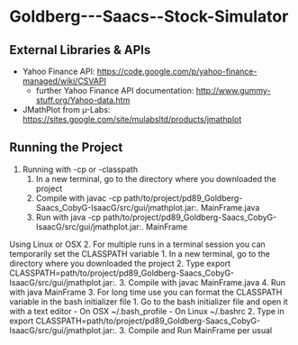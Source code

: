 Goldberg---Saacs--Stock-Simulator
=================================

External Libraries & APIs
-------------------------
- Yahoo Finance API: https://code.google.com/p/yahoo-finance-managed/wiki/CSVAPI
	- further Yahoo Finance API documentation: http://www.gummy-stuff.org/Yahoo-data.htm
- JMathPlot from µ-Labs: https://sites.google.com/site/mulabsltd/products/jmathplot

Running the Project
--------------------
1. Running with -cp or -classpath
	1. In a new terminal, go to the directory where you downloaded the project
	2. Compile with
		javac -cp path/to/project/pd89_Goldberg-Saacs_CobyG-IsaacG/src/gui/jmathplot.jar:. MainFrame.java
	3. Run with
		java -cp path/to/project/pd89_Goldberg-Saacs_CobyG-IsaacG/src/gui/jmathplot.jar:. MainFrame

Using Linux or OSX
2. For multiple runs in a terminal session you can temporarily set the CLASSPATH variable
	1. In a new terminal, go to the directory where you downloaded the project
	2. Type
		export CLASSPATH=path/to/project/pd89_Goldberg-Saacs_CobyG-IsaacG/src/gui/jmathplot.jar:.
	3. Compile with
		javac MainFrame.java
	4. Run with
		java MainFrame
3. For long time use you can format the CLASSPATH variable in the bash initializer file
	1. Go to the bash initializer file and open it with a text editor
		- On OSX ~/.bash_profile
		- On Linux ~/.bashrc
	2. Type in
		export CLASSPATH=path/to/project/pd89_Goldberg-Saacs_CobyG-IsaacG/src/gui/jmathplot.jar:.
	3. Compile and Run MainFrame per usual
